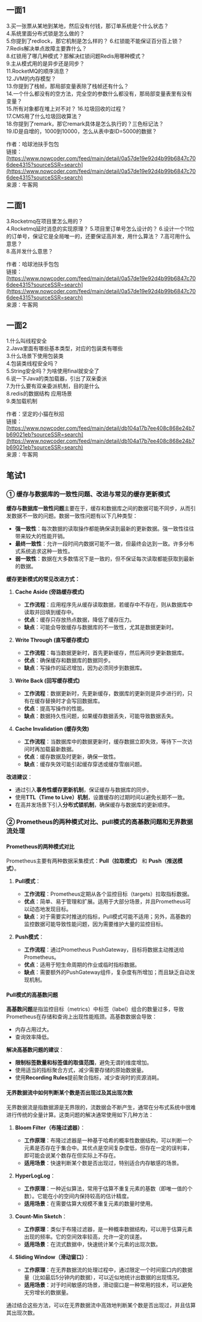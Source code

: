 ## 一面1


3.买一张票从某地到某地，然后没有付钱，那订单系统是个什么状态？  
4.系统里面分布式锁是怎么做的？  
5.你提到了redlock，那它机制是怎么样的？
6.红锁能不能保证百分百上锁？  
7.Redis解决单点故障主要靠什么？  
8.红锁用了哪几种模式？那解决红锁问题Redis用哪种模式？  
9.主从模式用的是异步还是同步？  
11.RocketMQ的顺序消息？  
12.JVM的内存模型？  
13.你提到了栈帧，那局部变量表除了栈帧还有什么？  
14.一个什么都没有的空方法，完全空的参数什么都没有，那局部变量表里有没有变量？  
15.所有对象都在堆上对不对？
16.垃圾回收的过程？  
17.CMS用了什么垃圾回收算法？  
18.你提到了remark，那它remark具体是怎么执行的？三色标记法？  
19.ID是自增的，1000到10000，怎么从表中查ID=5000的数据？
  
作者：哈球池扶手包包  
链接：[https://www.nowcoder.com/feed/main/detail/0a57de19e92d4b99b6847c706dee4315?sourceSSR=search](https://www.nowcoder.com/feed/main/detail/0a57de19e92d4b99b6847c706dee4315?sourceSSR=search)  
来源：牛客网

## 二面1

3.Rocketmq在项目里怎么用的？  
4.Rocketmq延时消息的实现原理？
5.项目里订单号怎么设计的？
6.设计一个11位的订单号，保证它是全局唯一的，还要保证高并发，用什么算法？
7.高可用什么意思？  
8.高并发什么意思？  
  
作者：哈球池扶手包包  
链接：[https://www.nowcoder.com/feed/main/detail/0a57de19e92d4b99b6847c706dee4315?sourceSSR=search](https://www.nowcoder.com/feed/main/detail/0a57de19e92d4b99b6847c706dee4315?sourceSSR=search)  
来源：牛客网

## 一面2

1.什么叫线程安全  
2.Java里面有哪些基本类型，对应的包装类有哪些  
3.什么场景下使用包装类  
4.包装类线程安全吗？                                                
5.String安全吗？为啥使用final就安全了  
6.说一下Java的类加载器，引出了双亲委派  
7.为什么要有双亲委派机制，目的是什么  
8.redis的数据结构 应用场景   
9.类加载机制  
  
作者：坚定的小猫在秋招  
链接：[https://www.nowcoder.com/feed/main/detail/db104a17b7ee408c868e24b7b69021eb?sourceSSR=search](https://www.nowcoder.com/feed/main/detail/db104a17b7ee408c868e24b7b69021eb?sourceSSR=search)  
来源：牛客网

## 笔试1

### ① 缓存与数据库的一致性问题、改进与常见的缓存更新模式

**缓存与数据库一致性问题**主要在于，缓存和数据库之间的数据可能不同步，从而引发数据不一致的问题。数据一致性问题有以下几种类型：

- **强一致性**：每次数据的读取操作都能确保读到最新的更新数据。强一致性往往带来较大的性能开销。
- **最终一致性**：允许一段时间内数据可能不一致，但最终会达到一致。许多分布式系统追求这种一致性。
- **弱一致性**：数据在大多数情况下是一致的，但不保证每次读取都能获取到最新的数据。

**缓存更新模式的常见改进方式：**

1. **Cache Aside (旁路缓存模式)**
   - **工作流程**：应用程序先从缓存读取数据，若缓存中不存在，则从数据库中读取并回填到缓存中。
   - **优点**：缓存只存放热点数据，降低了缓存压力。
   - **缺点**：可能会导致缓存与数据库的不一致性，尤其是数据更新时。

2. **Write Through (直写缓存模式)**
   - **工作流程**：每当数据更新时，首先更新缓存，然后再同步更新数据库。
   - **优点**：确保缓存和数据库的数据同步。
   - **缺点**：写操作的延迟增加，因为必须同步到数据库。

3. **Write Back (回写缓存模式)**
   - **工作流程**：数据更新时，先更新缓存，数据库的更新则是异步进行的，只有在缓存替换时才会写回数据库。
   - **优点**：提高写操作的性能。
   - **缺点**：数据持久性问题，如果缓存数据丢失，可能导致数据丢失。

4. **Cache Invalidation (缓存失效)**
   - **工作流程**：当数据库中的数据更新时，缓存数据立即失效，等待下一次访问时再加载最新数据。
   - **优点**：缓存数据及时更新，确保一致性。
   - **缺点**：缓存失效可能引起缓存穿透或缓存雪崩问题。

**改进建议**：
- 通过引入**事务性缓存更新机制**，保证缓存与数据库的同步。
- 使用**TTL（Time to Live）机制**，设置缓存的过期时间以避免长期不一致。
- 在高并发场景下引入**分布式锁机制**，确保缓存与数据库的更新顺序。

### ② Prometheus的两种模式对比、pull模式的高基数问题和无界数据流处理

#### Prometheus的两种模式对比

Prometheus主要有两种数据采集模式：**Pull（拉取模式）** 和 **Push（推送模式）**。

1. **Pull模式**：
   - **工作流程**：Prometheus定期从各个监控目标（targets）拉取指标数据。
   - **优点**：简单、易于管理和扩展。适用于大部分场景，并且Prometheus可以动态地发现目标。
   - **缺点**：对于需要实时推送的指标，Pull模式可能不适用；另外，高基数的监控数据可能导致性能问题，因为需要维护大量的监控目标。

2. **Push模式**：
   - **工作流程**：通过Prometheus PushGateway，目标将数据主动推送给Prometheus。
   - **优点**：适用于短生命周期的作业或临时指标数据。
   - **缺点**：需要额外的PushGateway组件，复杂度有所增加；而且缺乏自动发现机制。

#### Pull模式的高基数问题

**高基数问题**是指监控目标（metrics）中标签（label）组合的数量过多，导致Prometheus在存储和查询上出现性能瓶颈。高基数数据会导致：
- 内存占用过大。
- 查询效率降低。

**解决高基数问题的建议**：
- **限制标签数量和标签值的取值范围**，避免无谓的维度增加。
- 使用适当的指标聚合方式，减少需要存储的原始数据量。
- 使用**Recording Rules**提前聚合指标，减少查询时的资源消耗。

#### 无界数据流中如何判断某个数是否出现过及其出现次数

无界数据流是指数据源是无界限的，流数据会不断产生，通常在分布式系统中很难进行传统的全量计算。这类问题的解决通常使用如下几种方法：

1. **Bloom Filter（布隆过滤器）**：
   - **工作原理**：布隆过滤器是一种基于哈希的概率性数据结构，可以判断一个元素是否存在于集合中。其优点是空间复杂度低，但存在一定的误判率，即可能会说某个数存在但实际上不存在。
   - **适用场景**：快速判断某个数是否出现过，特别适合内存敏感的场景。

2. **HyperLogLog**：
   - **工作原理**：一种近似算法，常用于估算不重复元素的基数（即唯一值的个数）。它能在小的空间内保持较高的估计精度。
   - **适用场景**：在需要估算大规模不重复元素的数量时使用。

3. **Count-Min Sketch**：
   - **工作原理**：类似于布隆过滤器，是一种概率数据结构，可以用于估算元素出现的频率。它的空间效率较高，允许一定的误差。
   - **适用场景**：在流式数据中，快速统计某个元素的出现次数。

4. **Sliding Window（滑动窗口）**：
   - **工作原理**：在无界数据流的处理过程中，通过限定一个时间窗口内的数据量（比如最后5分钟内的数据），可以近似地统计出数据的出现情况。
   - **适用场景**：对于时间敏感的场景，滑动窗口是一种常用的技术，可以避免无穷增长的数据量。

通过结合这些方法，可以在无界数据流中高效地判断某个数是否出现过，并且估算其出现次数。